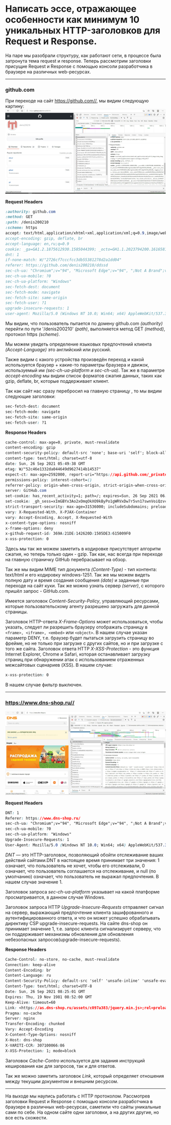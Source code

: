 # Написать эссе, отражающее особенности как минимум 10 уникальных HTTP-заголовков для Request и Response.
  

На паре мы разобрали структуру, как работают сети, в процессе была затронута тема request и response. Теперь рассмотрим заголовки присущие Request и Response с помощью консоли разработчика в браузере на различных web-ресурсах.  

---



### github.com
При переходе на сайт https://github.com//, мы видим следующую картину:
![github.com](github-main-loc.jpg)


**Request Headers**  

```css
:authority: github.com
:method: GET
:path: /denis200210
:scheme: https
accept: text/html,application/xhtml+xml,application/xml;q=0.9,image/webp,image/apng,*/*;q=0.8,application/signed-exchange;v=b3;q=0.9
accept-encoding: gzip, deflate, br
accept-language: en,ru;q=0.9
cookie: _ga=GA1.2.1875612930.1585044399; _octo=GH1.1.2023794200.1616581584; user_session=PIMRVKGMsKuR8mrhg1n3mcZB2lrSVPvJEgkYW7lMuoIR6oMQ; __Host-user_session_same_site=PIMRVKGMsKuR8mrhg1n3mcZB2lrSVPvJEgkYW7lMuoIR6oMQ; logged_in=yes; dotcom_user=denis200210; color_mode=%7B%22color_mode%22%3A%22auto%22%2C%22light_theme%22%3A%7B%22name%22%3A%22light%22%2C%22color_mode%22%3A%22light%22%7D%2C%22dark_theme%22%3A%7B%22name%22%3A%22dark%22%2C%22color_mode%22%3A%22dark%22%7D%7D; tz=Asia%2FVladivostok; has_recent_activity=1; _device_id=84bb7b9863aae2acf52801f2a1495b02; _gh_sess=rYGeJUaDZkFHpXxVN1O2rfF3GR6PC5o%2Bw98yAGfFnIhmUtyHI4ICac7N7wNgQ%2FNtfwfyxtgkWiGCo92iKY33vWaAhWowKwTn8xH7quZP38%2B7ntTnYx5GDO2oza6UGO5qc03B4uyJuQiYJdzwLvMxcQCUBTcZCEDwCSH9on4P2pQ%3D--XJtgl0QElWkWFmzR--jDjwJ%2Bosph9XIDt1zItDzA%3D%3D
dnt: 1
if-none-match: W/"2726cf7cccfcc3db55381278d2a1dd04"
referer: https://github.com/denis200210/ddssd
sec-ch-ua: "Chromium";v="94", "Microsoft Edge";v="94", ";Not A Brand";v="99"
sec-ch-ua-mobile: ?0
sec-ch-ua-platform: "Windows"
sec-fetch-dest: document
sec-fetch-mode: navigate
sec-fetch-site: same-origin
sec-fetch-user: ?1
upgrade-insecure-requests: 1
user-agent: Mozilla/5.0 (Windows NT 10.0; Win64; x64) AppleWebKit/537.36 (KHTML, like Gecko) Chrome/94.0.4606.61 Safari/537.36 Edg/94.0.992.31
```

Мы видим, что пользователь пытается по домену github.com *(authority)* перейти по пути '/denis200210' *(path)*, выполняется метод GET *(method)*, протокол https *(scheme)*. 

Мы можем увидеть определение языковых предпочтений клиента *(Accept-Language)* это английский или русский. 

Также видим с какого устройства произведён переход и какой используется браузер + какие-то параметры браузера и движок, используемый им *(sec-ch-ua-platform и sec-ch-ua)*. Так же в параметре *accept-encoding* мы видим список форматов сжатия данных, таких как gzip, deflate, br, которые поддерживает клиент.  

Так как сайт нас сразу перебросил на главную страницу , то мы видим следующие заголовки:
```css
sec-fetch-dest: document
sec-fetch-mode: navigate
sec-fetch-site: same-origin
sec-fetch-user: ?1
```

**Response Headers**
```css
cache-control: max-age=0, private, must-revalidate
content-encoding: gzip
content-security-policy: default-src 'none'; base-uri 'self'; block-all-mixed-content; child-src github.githubassets.com; connect-src 'self' uploads.github.com www.githubstatus.com collector.githubapp.com api.github.com github-cloud.s3.amazonaws.com github-production-repository-file-5c1aeb.s3.amazonaws.com github-production-upload-manifest-file-7fdce7.s3.amazonaws.com github-production-user-asset-6210df.s3.amazonaws.com cdn.optimizely.com logx.optimizely.com/v1/events translator.github.com wss://alive.github.com; font-src github.githubassets.com; form-action 'self' github.com gist.github.com; frame-ancestors 'none'; frame-src render.githubusercontent.com viewscreen.githubusercontent.com; img-src 'self' data: github.githubassets.com identicons.github.com collector.githubapp.com github-cloud.s3.amazonaws.com secured-user-images.githubusercontent.com/ *.githubusercontent.com; manifest-src 'self'; media-src github.com user-images.githubusercontent.com/; script-src github.githubassets.com; style-src 'unsafe-inline' github.githubassets.com; worker-src github.githubassets.com github.com/socket-worker-0af8a29d.js gist.github.com/socket-worker-0af8a29d.js
content-type: text/html; charset=utf-8
date: Sun, 26 Sep 2021 05:49:38 GMT
etag: W/"52c46e1332da044649d9627414b14537"
expect-ct: max-age=2592000, report-uri="https://api.github.com/_private/browser/errors"
permissions-policy: interest-cohort=()
referrer-policy: origin-when-cross-origin, strict-origin-when-cross-origin
server: GitHub.com
set-cookie: has_recent_activity=1; path=/; expires=Sun, 26 Sep 2021 06:49:37 GMT; secure; HttpOnly; SameSite=Lax
set-cookie: _gh_sess=xImGBYx3Ao2xOmqOkXO9kByPo1gWRVxDw7r5vn17swnVoiQzvcXIuk1UjrNiv7k02BOg97iqpakra3NBlX%2Fd6HNv%2FlhIxYyCPWWZI1eRDFIZN56XVhFf5L8pTkGr6C5skvcwArGlya0opnabuaUpQjP0demVBaVtqGPgqSS65IThfSFVVG9xSubij1eR4RkQek2L%2Ffr3ep2dPxUoo1Yh4er8xKtpNjrqY2Zk4s9Z0tvg%2FTFFdhW4gs1O7BPscjqiA22SUYSz4F%2Fa%2FYdVMqD4Nhdt6GTm5JcNOh%2BXUSfuc9aNI7II1P2RdwDFEl1ddJpfbEQ4sh8ZFiCO8cO0DzSEYYVGwgkaiTHx9G%2B6Y8ZPPWSRjHQYmv6hl6vjUgIj%2BdJWmiW6PmJi2vFdXmRlIgyQoZTqRnGV%2FTo3zNdr83bAlPXt0lahXO5SIy8CDRhZaBX%2Bv3GIcdMHobAFmUXJ4pzNfytKquSn31Y0ays3RDoGwZMTd4eR8859%2Bc7oQo68%2FQRPIQfchOfveWy9pYYOOM%2BYjXNYe8b39xDzBTml%2BaXHh0K%2BPMdA0JYSZFAR91hGAPBbaHHppdpVOZUmwz6MamAXbRykcU1HW%2BoGbCASaFxfHOiqgEfzcU2wXnPj7h0q2wXO5%2FUwE%2BKPu4d3QoVLZs2IfSH16pobe9QIJkJ1gGXQPic%3D--anfUYNAf5gZxoNeQ--JZjhSxPMxkLT40s5T2nqaw%3D%3D; path=/; secure; HttpOnly; SameSite=Lax
strict-transport-security: max-age=31536000; includeSubdomains; preload
vary: X-Requested-With, X-PJAX-Container
vary: Accept-Encoding, Accept, X-Requested-With
x-content-type-options: nosniff
x-frame-options: deny
x-github-request-id: 369A:21DE:142620D:1505DE3:615009F0
x-xss-protection: 0
```
Здесь мы так же можем заметить в кодировке присутствует алгоритм сжатия, но теперь только один - gzip. Так как, нас всегда при переходе на главную страничку GitHub перебрасывает на обзор. 

Так же мы видим MIME тип документа *(Content-Type)* - тип контента: text/html и его кодировку windows-1251. Так же мы можем видеть полную дату и время создания сообщения *(date)* и заданные при переходе на сайт куки. Так же можно узнать сервер *(server)*, с которого пришёл запрос - GitHub.com. 

Имеется заголовок *Content-Security-Policy*, управляющий ресурсами, которые пользовательскому агенту разрешено загружать для данной страницы. 

Заголовок HTTP-ответа *X-Frame-Options* может использоваться, чтобы указать, следует ли разрешить браузеру отображать страницу в ```<frame>, <iframe>, <embed>``` или ```<object>```. В нашем случае указан параметр DENY, т.е. браузер будет пытаться загрузить страницу во фрейме, но не только при загрузке с других сайтов, но и при загрузке с того же сайта. Заголовок ответа HTTP *X-XSS-Protection* - это функция Internet Explorer, Chrome и Safari, которая останавливает загрузку страниц при обнаружении атак с использованием отраженных межсайтовых сценариев (XSS). В нашем случае:
```css 
x-xss-protection: 0
```
В нашем случае фильтр выключен.

---

### https://www.dns-shop.ru//
![dns-shop.ru](dns-main-loc.jpg)

**Request Headers**  
```css
DNT: 1
Referer: https://www.dns-shop.ru/
sec-ch-ua: "Chromium";v="94", "Microsoft Edge";v="94", ";Not A Brand";v="99"
sec-ch-ua-mobile: ?0
sec-ch-ua-platform: "Windows"
Upgrade-Insecure-Requests: 1
User-Agent: Mozilla/5.0 (Windows NT 10.0; Win64; x64) AppleWebKit/537.36 (KHTML, like Gecko) Chrome/94.0.4606.61 Safari/537.36 Edg/94.0.992.31User-Agent: Mozilla/5.0 (Windows NT 10.0; Win64; x64) AppleWebKit/537.36 (KHTML, like Gecko) Chrome/93.0.4577.82 Safari/537.36
```
*DNT* — это HTTP-заголовок, позволяющий обойти отслеживание ваших действий сайтами.DNT в настоящее время принимает три значения: 1 означает, что пользователь не хочет, чтобы его отслеживали, 0 означает, что пользователь соглашается на отслеживание, и null (по умолчанию) означает, что пользователь не выражал предпочтения. В нашем случае значение 1.

Заголовок запроса *sec-ch-ua-platform* указывает на какой платформе просматривается, в данном случае Windows.  

Заголовок запроса HTTP *Upgrade-Insecure-Requests* отправляет сигнал на сервер, выражающий предпочтение клиента зашифрованного и аутентифицированного ответа, и что он может успешно обрабатывать директиву CSP upgrade-insecure-requests. На сайте dns-shop он принимает значение 1, т.е. запрос клиента сигнализирует серверу, что он поддерживает механизмы обновления для обновления небезопасных запросов(upgrade-insecure-requests).  

**Response Headers**  
```css
Cache-Control: no-store, no-cache, must-revalidate
Connection: keep-alive
Content-Encoding: br
Content-Language: ru
Content-Security-Policy: default-src 'self' 'unsafe-inline' 'unsafe-eval' https://dns-shop.ru https://*.dns-shop.ru https://chat.dns-shop.ru:8080 https://cdn.retailrocket.ru https://widget.cloudpayments.ru/  https://*.retailrocket.net https://*.yadro.ru https://webvisor.com https://bs.yandex.ru https://yandex.ru https://mc.yandex.ru  https://metrika.yandex.ru https://yastatic.net https://*.yandex.st https://yandex.st https://awaps.yandex.ru https://reviewthree.com/ https://*.maps.yandex.net https://google-analytics.com https://*.google-analytics.com https://googleadservices.com https://*.googleadservices.com  https://*.google.ru https://google.ru https://*.google.com https://google.com https://google.ie https://*.google.ie  https://gstatic.com  https://*.gstatic.com https://www.googletagmanager.com/ https://www.youtube.com/ https://youtube.com/ https://content.24ttl.stream https://doubleclick.net https://*.ok.ru https://ok.ru https://*.mail.ru https://mail.ru https://vk.com https://*.vk.me https://*.mycdn.me  https://mycdn.me https://begun.ru https://*.begun.ru https://vsegda-da.com https://newrelic.com https://*.newrelic.com https://bam.nr-data.net  https://static.criteo.net https://sslwidget.criteo.com/ https://dis.eu.criteo.com/dis/ https://eu-sonar.sociomantic.com/ https://logo.flixfacts.co.uk/ https://media.flixsyndication.net/ https://*.flix360.com/ https://*.flix360.io/ https://assets.delvenetworks.com/  https://s.delvenetworks.com/ https://dev-origin.flixsyndication.net/ https://d2m3ikv8mpgiy8.cloudfront.net/ https://d3nkfb7815bs43.cloudfront.net/  https://d15mv1adrb1s6e.cloudfront.net/ https://www.lg.com/ https://*.webcollage.net https://content.syndigo.com https://ams.creativecdn.com/ https://i.s-microsoft.com/ https://cdn.ampproject.org/ https://s7.addthis.com/ https://m.addthisedge.com/  https://m.addthis.com/ https://bot.aimylogic.com/ https://fonts.googleapis.com https://cdn.diginetica.net/ https://tracking.diginetica.net/  https://connect.facebook.net/ https://zingaya.com/widget/ https://d1bvayotk7lhk7.cloudfront.net https://creativecdn.com/ https://ssl.p.jwpcdn.com/ intent://arvr.google.com https://*.doubleclick.net https://api-maps.yandex.ru https://maps.yandex.net  https://assets-jpcust.jwpsrv.com/ https://www.youtube.ru/ https://youtube.ru/ https://s.ytimg.com/ https://*.go-mpulse.net/  https://gum.criteo.com/ https://media.flixfacts.com/ https://media.flixcar.com https://content.jwplatform.com/ https://media.pointandplace.com/  https://player.pointandplace.com/ https://analytics.tiktok.com/ https://dv-proxy-asmsys.dns-shop.ru:17589/ https://suggest-maps.yandex.ru https://www.youtube-nocookie.com/ ; img-src * data:; font-src * data:; media-src blob: https://media.flixcar.com/ https://*.webcollage.net/ https://content.24ttl.stream/ https://*.flix360.io/ https://www.youtube-nocookie.com/; connect-src 'self' https://*.dns-shop.ru https://*.retailrocket.net https://ohio8.vchecks.me https://hls-jp.jwpsrv.com/ https://content.jwplatform.com/  https://mc.yandex.ru/ https://www.google-analytics.com/ https://*.mtproxy.yandex.net/ https://bam.nr-data.net https://api.retailrocket.net  https://content.syndigo.com/ https://google-analytics.bi.owox.com/ https://api-maps.yandex.ru/ https://stats.g.doubleclick.net/  https://www.google.com/ads/ https://m.addthis.com/live/red_lojson/ https://s7.addthis.com/l10n/ https://top-fwz1.mail.ru/  https://bot.aimylogic.com/restapi/ wss://chat.dns-shop.ru https://chat.dns-shop.ru https://e-shop.homecredit.ru https://media.pointandplace.com/ https://vk.com https://media.flixcar.com/ https://autocomplete.diginetica.net/ https://www.facebook.com/tr/ wss://adm-ups-dev-chat.dns-shop.ru/  https://adm-ups-dev-chat.dns-shop.ru/ http://webapi.south.dns-shop.ru/ http://webapi.zenit.dns-shop.ru/ https://webapi.zenit.dns-shop.ru/  https://backend.zenit.dns-shop.ru https://analytics.tiktok.com/ https://dv-proxy-asmsys.dns-shop.ru:17589/ https://content.24ttl.stream/  https://*.flix360.io/ http://shops.dns-shop.ru/ https://www.youtube-nocookie.com/  https://firebaseinstallations.googleapis.com/ https://fcmregistrations.googleapis.com/ ; frame-src 'self' intent: https://e-shop.homecredit.ru https://*.fls.doubleclick.net/ https://club.dns-shop.ru https://eu-sonar.sociomantic.com/ https://widget.cloudpayments.ru/ https://content.24ttl.stream/  https://reviewthree.com/ https://media.flixfacts.com/ https://media.flixcar.com/ https://d3nkfb7815bs43.cloudfront.net/ https://gstatic.com  https://www.google.com https://optimize.google.com https://ftp.dexp.club https://www.facebook.com/ intent://arvr.google.com https://ssl.p.jwpcdn.com/  https://d15mv1adrb1s6e.cloudfront.net/ https://media.pointandplace.com/  https://content.jwplatform.com/ https://assets-jpcust.jwpsrv.com  https://media.flixsyndication.net/ https://t.flix360.com/ https://Syndication.flix360.com/ https://*.flix360.com/ https://ftp.dns-shop.ru/ https://www.youtube.com https://api-maps.yandex.ru/  http://d2m3ikv8mpgiy8.cloudfront.net https://player.pointandplace.com/ https://t.pointandplace.com/ https://d3np41mctoibfu.cloudfront.net/ https://*.flix360.io/ https://www.youtube-nocookie.com/
Content-Type: text/html; charset=UTF-8
Date: Sun, 26 Sep 2021 08:25:01 GMT
Expires: Thu, 19 Nov 1981 08:52:00 GMT
Keep-Alive: timeout=60
Link: <https://as.dns-shop.ru/assets/c097a383/jquery.min.js>;rel=preload;as=script, <https://as.dns-shop.ru/assets/7e118f26/themes/base/jquery-ui.min.css>;rel=preload;as=style, <https://as.dns-shop.ru/assets/7e118f26/jquery-ui.min.js>;rel=preload;as=script, <https://as.dns-shop.ru/assets/7e118f26/jquery-ui-compatibility-hacks.min.js>;rel=preload;as=script, <https://as.dns-shop.ru/assets/bfdd2391/css/theme.css>;rel=preload;as=style, <https://as.dns-shop.ru/assets/bfdd2391/css/theme/custom.css>;rel=preload;as=style, <https://as.dns-shop.ru/assets/bfdd2391/css/theme/header/desktop.css>;rel=preload;as=style, <https://as.dns-shop.ru/assets/1962a38/yii.min.js>;rel=preload;as=script, <https://as.dns-shop.ru/assets/bfdd2391/css/forms.css>;rel=preload;as=style, <https://as.dns-shop.ru/assets/1962a38/yii.activeForm.min.js>;rel=preload;as=script, <https://as.dns-shop.ru/assets/1962a38/yii.validation.min.js>;rel=preload;as=script, <https://as.dns-shop.ru/assets/1d4a722/deffer-css.js>;rel=preload;as=script, <https://as.dns-shop.ru/assets/8e1191d5/polyfill.min.js>;rel=preload;as=script, <https://as.dns-shop.ru/assets/9a9c14d4/lazyload.min.css>;rel=preload;as=style, <https://as.dns-shop.ru/assets/bfdd2391/css/theme/widgets/loading-bar.css>;rel=preload;as=style, <https://as.dns-shop.ru/assets/bfdd2391/js/common/widgets/loading-bar.js>;rel=preload;as=script, <https://as.dns-shop.ru/assets/bfdd2391/js/common/components/cart-refresh-service.js>;rel=preload;as=script, <https://as.dns-shop.ru/assets/bfdd2391/css/layout.css>;rel=preload;as=style, <https://as.dns-shop.ru/assets/bfdd2391/js/helpers.js>;rel=preload;as=script, <https://as.dns-shop.ru/assets/bfdd2391/js/common.js>;rel=preload;as=script, <https://as.dns-shop.ru/assets/bfdd2391/js/modules.js>;rel=preload;as=script, <https://as.dns-shop.ru/assets/f831350a/homepage-grid.css>;rel=preload;as=style, <https://as.dns-shop.ru/assets/f831350a/homepage-grid.js>;rel=preload;as=script, <https://as.dns-shop.ru/assets/e4cde37e/menu-desktop_ph.css>;rel=preload;as=style, <https://as.dns-shop.ru/assets/699925ab/menu-mobile_ph.css>;rel=preload;as=style, <https://as.dns-shop.ru/assets/a6c98572/tiny-slider.css>;rel=preload;as=style, <https://as.dns-shop.ru/assets/a6c98572/min/tiny-slider.js>;rel=preload;as=script, <https://as.dns-shop.ru/assets/e2f2017f/homepage-actual-offers-main.css>;rel=preload;as=style, <https://as.dns-shop.ru/assets/2a36d479/homepage-benefits__md-min.css>;rel=preload;as=style, <https://as.dns-shop.ru/assets/bfdd2391/css/container-ns.css>;rel=preload;as=style, <https://as.dns-shop.ru/assets/bfdd2391/js/modules/pwa-sw-wrapper.js>;rel=preload;as=script, <https://as.dns-shop.ru/assets/bfdd2391/js/modules/log-action.js>;rel=preload;as=script, <https://as.dns-shop.ru/assets/bfdd2391/js/common/components/retail-rocket.js>;rel=preload;as=script, <https://as.dns-shop.ru/assets/ac675654/header-mobile.css>;rel=preload;as=style, <https://as.dns-shop.ru/assets/ac675654/header-mobile.js>;rel=preload;as=script, <https://as.dns-shop.ru/assets/acee0398/modal.css>;rel=preload;as=style, <https://as.dns-shop.ru/assets/acee0398/modal.js>;rel=preload;as=script, <https://as.dns-shop.ru/assets/bfdd2391/css/theme/widgets/city-select.css>;rel=preload;as=style, <https://as.dns-shop.ru/assets/bfdd2391/js/common/widgets/city-select.js>;rel=preload;as=script, <https://as.dns-shop.ru/assets/9d7ac1d3/input-search.css>;rel=preload;as=style, <https://as.dns-shop.ru/assets/9d7ac1d3/input-search.js>;rel=preload;as=script, <https://as.dns-shop.ru/assets/d620d903/tooltip.css>;rel=preload;as=style, <https://as.dns-shop.ru/assets/d620d903/tooltip.js>;rel=preload;as=script, <https://as.dns-shop.ru/assets/f4a1093d/button.css>;rel=preload;as=style, <https://as.dns-shop.ru/assets/f4a1093d/button.js>;rel=preload;as=script, <https://as.dns-shop.ru/assets/b35cfbd6/links.css>;rel=preload;as=style, <https://as.dns-shop.ru/assets/b35cfbd6/links.js>;rel=preload;as=script, <https://as.dns-shop.ru/assets/a50ecd56/presearch.css>;rel=preload;as=style, <https://as.dns-shop.ru/assets/a50ecd56/presearch.js>;rel=preload;as=script, <https://as.dns-shop.ru/assets/bfdd2391/css/theme/widgets/menu-dropdown.css>;rel=preload;as=style, <https://as.dns-shop.ru/assets/bfdd2391/js/common/widgets/menu-dropdown.js>;rel=preload;as=script, <https://as.dns-shop.ru/assets/cb581a77/cart-link__md-min.css>;rel=preload;as=style, <https://as.dns-shop.ru/assets/dbc29694/cart-front-repository.js>;rel=preload;as=script, <https://as.dns-shop.ru/assets/f7cbb9cb/app-cart-modal.css>;rel=preload;as=style, <https://as.dns-shop.ru/assets/f7cbb9cb/app-cart-modal.js>;rel=preload;as=script, <https://as.dns-shop.ru/assets/f029bbc1/user-notify.css>;rel=preload;as=style, <https://as.dns-shop.ru/assets/f029bbc1/user-notify.js>;rel=preload;as=script, <https://as.dns-shop.ru/assets/8774a6a2/user-notification.css>;rel=preload;as=style, <https://as.dns-shop.ru/assets/bfdd2391/js/common/components/footer.js>;rel=preload;as=script, <https://as.dns-shop.ru/assets/83611419/outdated-browsers-notification.css>;rel=preload;as=style, <https://as.dns-shop.ru/assets/83611419/outdated-browsers-notification.js>;rel=preload;as=script, <https://as.dns-shop.ru/assets/9fc57beb/scroll-top.css>;rel=preload;as=style, <https://as.dns-shop.ru/assets/9fc57beb/scroll-top.js>;rel=preload;as=script, <https://as.dns-shop.ru/assets/191d3c53/feedback-modal-widget.css>;rel=preload;as=style, <https://as.dns-shop.ru/assets/191d3c53/feedback-modal-widget.js>;rel=preload;as=script, <https://as.dns-shop.ru/assets/185af124/textarea.css>;rel=preload;as=style, <https://as.dns-shop.ru/assets/a440a024/subscription.css>;rel=preload;as=style, <https://as.dns-shop.ru/assets/a440a024/subscription.js>;rel=preload;as=script, <https://as.dns-shop.ru/assets/d75203d/button-install-pwa.css>;rel=preload;as=style, <https://as.dns-shop.ru/assets/d75203d/button-install-pwa.js>;rel=preload;as=script, <https://as.dns-shop.ru/assets/55d0e729/bottom-navbar_ph.css>;rel=preload;as=style, <https://as.dns-shop.ru/assets/a3b9c367/compare-storage.js>;rel=preload;as=script, <https://as.dns-shop.ru/assets/bfdd2391/css/modules/ajax-state/ajax-state.css>;rel=preload;as=style, <https://as.dns-shop.ru/assets/bfdd2391/css/modules/ajax-state/processors/compare-link.css>;rel=preload;as=style, <https://as.dns-shop.ru/assets/bfdd2391/css/modules/ajax-state/processors/wishlist-link.css>;rel=preload;as=style, <https://as.dns-shop.ru/assets/bfdd2391/css/modules/ajax-state/processors/opinion-notifications.css>;rel=preload;as=style, <https://as.dns-shop.ru/assets/bfdd2391/js/modules/ajax-state.js>;rel=preload;as=script, <https://as.dns-shop.ru/assets/bfdd2391/js/modules/ajax-state/processors/opinion-notifications.js>;rel=preload;as=script, <https://as.dns-shop.ru/assets/bfdd2391/js/modules/ajax-state/processors/chatik.js>;rel=preload;as=script
Pragma: no-cache
Server: nginx
Transfer-Encoding: chunked
Vary: Accept-Encoding
X-Content-Type-Options: nosniff
X-Host: dns-shop
X-VARITI-CCR: 307100066:86
X-XSS-Protection: 1; mode=block
```
Заголовок *Cache-Contro* используется для задания инструкций кеширования как для запросов, так и для ответов.

Так же можно заметить заголовок *Link*, который определяет отношения между текущим документом и внешним ресурсом.

---

На выходе мы наулись работать с HTTP протоколом. Рассмотрев заголовки  Request и Response  с помощью консоли разработчика в браузере в различных web-ресурсах, саметили что сайты уникальные сами по себе. На одном сайте одни заголовки, а на других другие, но все есть схожести.
